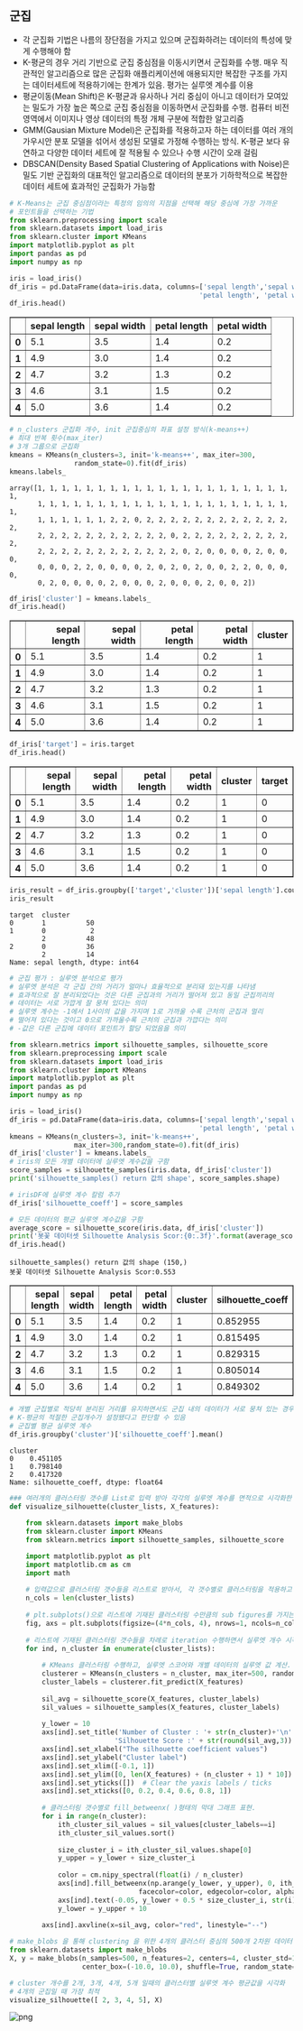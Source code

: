 ## 군집
* 각 군집화 기법은 나름의 장단점을 가지고 있으며 군집화하려는 데이터의 특성에 맞게 수행해야 함
* K-평균의 경우 거리 기반으로 군집 중심점을 이동시키면서 군집화를 수행. 매우 직관적인 알고리즘으로 많은 군집화 애플리케이션에 애용되지만 복잡한 구조를 가지는 데이터세트에 적용하기에는 한계가 있음. 평가는 실루엣 계수를 이용
* 평균이동(Mean Shift)은 K-평균과 유사하나 거리 중심이 아니고 데이터가 모여있는 밀도가 가장 높은 쪽으로 군집 중심점을 이동하면서 군집화를 수행. 컴퓨터 비전 영역에서 이미지나 영상 데이터의 특정 개체 구분에 적합한 알고리즘
* GMM(Gausian Mixture Model)은 군집화를 적용하고자 하는 데이터를 여러 개의 가우시안 분포 모델을 섞어서 생성된 모델로 가정해 수행하는 방식. K-평균 보다 유연하고 다양한 데이터 세트에 잘 적용될 수 있으나 수행 시간이 오래 걸림
* DBSCAN(Density Based Spatial Clustering of Applications with Noise)은 밀도 기반 군집화의 대표적인 알고리즘으로 데이터의 분포가 기하학적으로 복잡한 데이터 세트에 효과적인 군집화가 가능함






```python
# K-Means는 군집 중심점이라는 특정의 임의의 지점을 선택해 해당 중심에 가장 가까운
# 포인트들을 선택하는 기법
from sklearn.preprocessing import scale
from sklearn.datasets import load_iris
from sklearn.cluster import KMeans
import matplotlib.pyplot as plt
import pandas as pd
import numpy as np

iris = load_iris()
df_iris = pd.DataFrame(data=iris.data, columns=['sepal length','sepal width',
                                               'petal length', 'petal width'])
df_iris.head()
```




<div>
<style scoped>
    .dataframe tbody tr th:only-of-type {
        vertical-align: middle;
    }

    .dataframe tbody tr th {
        vertical-align: top;
    }

    .dataframe thead th {
        text-align: right;
    }
</style>
<table border="1" class="dataframe">
  <thead>
    <tr style="text-align: right;">
      <th></th>
      <th>sepal length</th>
      <th>sepal width</th>
      <th>petal length</th>
      <th>petal width</th>
    </tr>
  </thead>
  <tbody>
    <tr>
      <th>0</th>
      <td>5.1</td>
      <td>3.5</td>
      <td>1.4</td>
      <td>0.2</td>
    </tr>
    <tr>
      <th>1</th>
      <td>4.9</td>
      <td>3.0</td>
      <td>1.4</td>
      <td>0.2</td>
    </tr>
    <tr>
      <th>2</th>
      <td>4.7</td>
      <td>3.2</td>
      <td>1.3</td>
      <td>0.2</td>
    </tr>
    <tr>
      <th>3</th>
      <td>4.6</td>
      <td>3.1</td>
      <td>1.5</td>
      <td>0.2</td>
    </tr>
    <tr>
      <th>4</th>
      <td>5.0</td>
      <td>3.6</td>
      <td>1.4</td>
      <td>0.2</td>
    </tr>
  </tbody>
</table>
</div>




```python
# n_clusters 군집화 개수, init 군집중심의 좌표 설정 방식(k-means++)
# 최대 반복 횟수(max_iter)
# 3개 그룹으로 군집화
kmeans = KMeans(n_clusters=3, init='k-means++', max_iter=300, 
                random_state=0).fit(df_iris)
kmeans.labels_
```




    array([1, 1, 1, 1, 1, 1, 1, 1, 1, 1, 1, 1, 1, 1, 1, 1, 1, 1, 1, 1, 1, 1,
           1, 1, 1, 1, 1, 1, 1, 1, 1, 1, 1, 1, 1, 1, 1, 1, 1, 1, 1, 1, 1, 1,
           1, 1, 1, 1, 1, 1, 2, 2, 0, 2, 2, 2, 2, 2, 2, 2, 2, 2, 2, 2, 2, 2,
           2, 2, 2, 2, 2, 2, 2, 2, 2, 2, 2, 0, 2, 2, 2, 2, 2, 2, 2, 2, 2, 2,
           2, 2, 2, 2, 2, 2, 2, 2, 2, 2, 2, 2, 0, 2, 0, 0, 0, 0, 2, 0, 0, 0,
           0, 0, 0, 2, 2, 0, 0, 0, 0, 2, 0, 2, 0, 2, 0, 0, 2, 2, 0, 0, 0, 0,
           0, 2, 0, 0, 0, 0, 2, 0, 0, 0, 2, 0, 0, 0, 2, 0, 0, 2])




```python
df_iris['cluster'] = kmeans.labels_
df_iris.head()
```




<div>
<style scoped>
    .dataframe tbody tr th:only-of-type {
        vertical-align: middle;
    }

    .dataframe tbody tr th {
        vertical-align: top;
    }

    .dataframe thead th {
        text-align: right;
    }
</style>
<table border="1" class="dataframe">
  <thead>
    <tr style="text-align: right;">
      <th></th>
      <th>sepal length</th>
      <th>sepal width</th>
      <th>petal length</th>
      <th>petal width</th>
      <th>cluster</th>
    </tr>
  </thead>
  <tbody>
    <tr>
      <th>0</th>
      <td>5.1</td>
      <td>3.5</td>
      <td>1.4</td>
      <td>0.2</td>
      <td>1</td>
    </tr>
    <tr>
      <th>1</th>
      <td>4.9</td>
      <td>3.0</td>
      <td>1.4</td>
      <td>0.2</td>
      <td>1</td>
    </tr>
    <tr>
      <th>2</th>
      <td>4.7</td>
      <td>3.2</td>
      <td>1.3</td>
      <td>0.2</td>
      <td>1</td>
    </tr>
    <tr>
      <th>3</th>
      <td>4.6</td>
      <td>3.1</td>
      <td>1.5</td>
      <td>0.2</td>
      <td>1</td>
    </tr>
    <tr>
      <th>4</th>
      <td>5.0</td>
      <td>3.6</td>
      <td>1.4</td>
      <td>0.2</td>
      <td>1</td>
    </tr>
  </tbody>
</table>
</div>




```python
df_iris['target'] = iris.target
df_iris.head()
```




<div>
<style scoped>
    .dataframe tbody tr th:only-of-type {
        vertical-align: middle;
    }

    .dataframe tbody tr th {
        vertical-align: top;
    }

    .dataframe thead th {
        text-align: right;
    }
</style>
<table border="1" class="dataframe">
  <thead>
    <tr style="text-align: right;">
      <th></th>
      <th>sepal length</th>
      <th>sepal width</th>
      <th>petal length</th>
      <th>petal width</th>
      <th>cluster</th>
      <th>target</th>
    </tr>
  </thead>
  <tbody>
    <tr>
      <th>0</th>
      <td>5.1</td>
      <td>3.5</td>
      <td>1.4</td>
      <td>0.2</td>
      <td>1</td>
      <td>0</td>
    </tr>
    <tr>
      <th>1</th>
      <td>4.9</td>
      <td>3.0</td>
      <td>1.4</td>
      <td>0.2</td>
      <td>1</td>
      <td>0</td>
    </tr>
    <tr>
      <th>2</th>
      <td>4.7</td>
      <td>3.2</td>
      <td>1.3</td>
      <td>0.2</td>
      <td>1</td>
      <td>0</td>
    </tr>
    <tr>
      <th>3</th>
      <td>4.6</td>
      <td>3.1</td>
      <td>1.5</td>
      <td>0.2</td>
      <td>1</td>
      <td>0</td>
    </tr>
    <tr>
      <th>4</th>
      <td>5.0</td>
      <td>3.6</td>
      <td>1.4</td>
      <td>0.2</td>
      <td>1</td>
      <td>0</td>
    </tr>
  </tbody>
</table>
</div>




```python
iris_result = df_iris.groupby(['target','cluster'])['sepal length'].count()
iris_result
```




    target  cluster
    0       1          50
    1       0           2
            2          48
    2       0          36
            2          14
    Name: sepal length, dtype: int64




```python
# 군집 평가 : 실루엣 분석으로 평가
# 실루엣 분석은 각 군집 간의 거리가 얼마나 효율적으로 분리돼 있는지를 나타냄
# 효과적으로 잘 분리되었다는 것은 다른 군집과의 거리가 떨어져 있고 동일 군집끼리의
# 데이터는 서로 가깝게 잘 뭉쳐 있다는 의미
# 실루엣 계수는 -1에서 1사이의 값을 가지며 1로 가까울 수록 근처의 군집과 멀리
# 떨어져 있다는 것이고 0으로 가까울수록 근처의 군집과 가깝다는 의미
# -값은 다른 군집에 데이터 포인트가 할당 되었음을 의미

```


```python
from sklearn.metrics import silhouette_samples, silhouette_score
from sklearn.preprocessing import scale
from sklearn.datasets import load_iris
from sklearn.cluster import KMeans
import matplotlib.pyplot as plt
import pandas as pd
import numpy as np
```


```python
iris = load_iris()
df_iris = pd.DataFrame(data=iris.data, columns=['sepal length','sepal width',
                                               'petal length', 'petal width'])
kmeans = KMeans(n_clusters=3, init='k-means++', 
                max_iter=300,random_state=0).fit(df_iris)
df_iris['cluster'] = kmeans.labels_
# iris의 모든 개별 데이터에 실루엣 계수값을 구함
score_samples = silhouette_samples(iris.data, df_iris['cluster'])
print('silhouette_samples() return 값의 shape', score_samples.shape)

# irisDF에 실루엣 계수 칼럼 추가
df_iris['silhouette_coeff'] = score_samples

# 모든 데이터의 평균 실루엣 계수값을 구함
average_score = silhouette_score(iris.data, df_iris['cluster'])
print('봇꽃 데이터셋 Silhouette Analysis Scor:{0:.3f}'.format(average_score))
df_iris.head()
```

    silhouette_samples() return 값의 shape (150,)
    봇꽃 데이터셋 Silhouette Analysis Scor:0.553
    




<div>
<style scoped>
    .dataframe tbody tr th:only-of-type {
        vertical-align: middle;
    }

    .dataframe tbody tr th {
        vertical-align: top;
    }

    .dataframe thead th {
        text-align: right;
    }
</style>
<table border="1" class="dataframe">
  <thead>
    <tr style="text-align: right;">
      <th></th>
      <th>sepal length</th>
      <th>sepal width</th>
      <th>petal length</th>
      <th>petal width</th>
      <th>cluster</th>
      <th>silhouette_coeff</th>
    </tr>
  </thead>
  <tbody>
    <tr>
      <th>0</th>
      <td>5.1</td>
      <td>3.5</td>
      <td>1.4</td>
      <td>0.2</td>
      <td>1</td>
      <td>0.852955</td>
    </tr>
    <tr>
      <th>1</th>
      <td>4.9</td>
      <td>3.0</td>
      <td>1.4</td>
      <td>0.2</td>
      <td>1</td>
      <td>0.815495</td>
    </tr>
    <tr>
      <th>2</th>
      <td>4.7</td>
      <td>3.2</td>
      <td>1.3</td>
      <td>0.2</td>
      <td>1</td>
      <td>0.829315</td>
    </tr>
    <tr>
      <th>3</th>
      <td>4.6</td>
      <td>3.1</td>
      <td>1.5</td>
      <td>0.2</td>
      <td>1</td>
      <td>0.805014</td>
    </tr>
    <tr>
      <th>4</th>
      <td>5.0</td>
      <td>3.6</td>
      <td>1.4</td>
      <td>0.2</td>
      <td>1</td>
      <td>0.849302</td>
    </tr>
  </tbody>
</table>
</div>




```python
# 개별 군집별로 적당히 분리된 거리를 유지하면서도 군집 내의 데이터가 서로 뭉쳐 있는 경우에 
# K-평균의 적절한 군집개수가 설정됐다고 판단할 수 있음
# 군집별 평균 실루엣 계수
df_iris.groupby('cluster')['silhouette_coeff'].mean()
```




    cluster
    0    0.451105
    1    0.798140
    2    0.417320
    Name: silhouette_coeff, dtype: float64




```python
### 여러개의 클러스터링 갯수를 List로 입력 받아 각각의 실루엣 계수를 면적으로 시각화한 함수 작성
def visualize_silhouette(cluster_lists, X_features): 
    
    from sklearn.datasets import make_blobs
    from sklearn.cluster import KMeans
    from sklearn.metrics import silhouette_samples, silhouette_score

    import matplotlib.pyplot as plt
    import matplotlib.cm as cm
    import math
    
    # 입력값으로 클러스터링 갯수들을 리스트로 받아서, 각 갯수별로 클러스터링을 적용하고 실루엣 개수를 구함
    n_cols = len(cluster_lists)
    
    # plt.subplots()으로 리스트에 기재된 클러스터링 수만큼의 sub figures를 가지는 axs 생성 
    fig, axs = plt.subplots(figsize=(4*n_cols, 4), nrows=1, ncols=n_cols)
    
    # 리스트에 기재된 클러스터링 갯수들을 차례로 iteration 수행하면서 실루엣 개수 시각화
    for ind, n_cluster in enumerate(cluster_lists):
        
        # KMeans 클러스터링 수행하고, 실루엣 스코어와 개별 데이터의 실루엣 값 계산. 
        clusterer = KMeans(n_clusters = n_cluster, max_iter=500, random_state=0)
        cluster_labels = clusterer.fit_predict(X_features)
        
        sil_avg = silhouette_score(X_features, cluster_labels)
        sil_values = silhouette_samples(X_features, cluster_labels)
        
        y_lower = 10
        axs[ind].set_title('Number of Cluster : '+ str(n_cluster)+'\n' \
                          'Silhouette Score :' + str(round(sil_avg,3)) )
        axs[ind].set_xlabel("The silhouette coefficient values")
        axs[ind].set_ylabel("Cluster label")
        axs[ind].set_xlim([-0.1, 1])
        axs[ind].set_ylim([0, len(X_features) + (n_cluster + 1) * 10])
        axs[ind].set_yticks([])  # Clear the yaxis labels / ticks
        axs[ind].set_xticks([0, 0.2, 0.4, 0.6, 0.8, 1])
        
        # 클러스터링 갯수별로 fill_betweenx( )형태의 막대 그래프 표현. 
        for i in range(n_cluster):
            ith_cluster_sil_values = sil_values[cluster_labels==i]
            ith_cluster_sil_values.sort()
            
            size_cluster_i = ith_cluster_sil_values.shape[0]
            y_upper = y_lower + size_cluster_i
            
            color = cm.nipy_spectral(float(i) / n_cluster)
            axs[ind].fill_betweenx(np.arange(y_lower, y_upper), 0, ith_cluster_sil_values, \
                                facecolor=color, edgecolor=color, alpha=0.7)
            axs[ind].text(-0.05, y_lower + 0.5 * size_cluster_i, str(i))
            y_lower = y_upper + 10
            
        axs[ind].axvline(x=sil_avg, color="red", linestyle="--")
```


```python
# make_blobs 을 통해 clustering 을 위한 4개의 클러스터 중심의 500개 2차원 데이터 셋 생성  
from sklearn.datasets import make_blobs
X, y = make_blobs(n_samples=500, n_features=2, centers=4, cluster_std=1, \
                  center_box=(-10.0, 10.0), shuffle=True, random_state=1)  

# cluster 개수를 2개, 3개, 4개, 5개 일때의 클러스터별 실루엣 계수 평균값을 시각화 
# 4개의 군집일 때 가장 최적
visualize_silhouette([ 2, 3, 4, 5], X)
```


    
![png](%EA%B5%B0%EC%A7%91%EB%B6%84%EC%84%9D_guide_files/%EA%B5%B0%EC%A7%91%EB%B6%84%EC%84%9D_guide_11_0.png)
    

